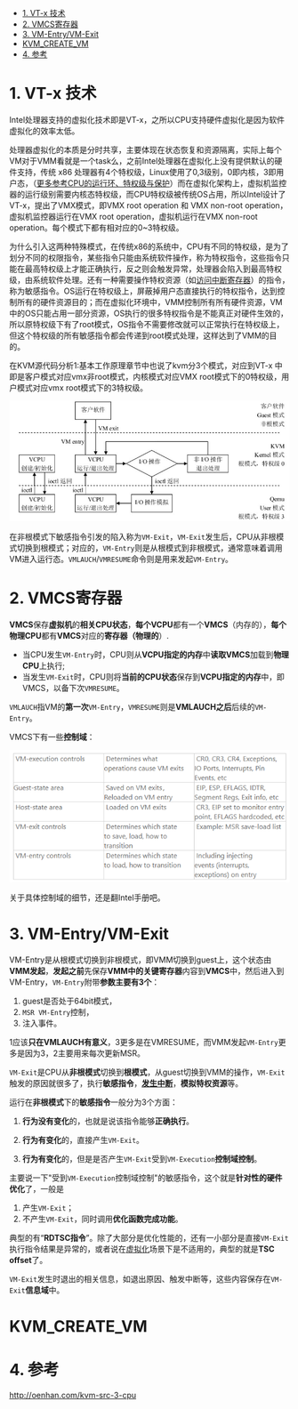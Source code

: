 
<!-- @import "[TOC]" {cmd="toc" depthFrom=1 depthTo=6 orderedList=false} -->

<!-- code_chunk_output -->

- [1. VT-x 技术](#1-vt-x-技术)
- [2. VMCS寄存器](#2-vmcs寄存器)
- [3. VM-Entry/VM-Exit](#3-vm-entryvm-exit)
- [KVM_CREATE_VM](#kvm_create_vm)
- [4. 参考](#4-参考)

<!-- /code_chunk_output -->

# 1. VT-x 技术

Intel处理器支持的虚拟化技术即是VT-x，之所以CPU支持硬件虚拟化是因为软件虚拟化的效率太低。

处理器虚拟化的本质是分时共享，主要体现在状态恢复和资源隔离，实际上每个VM对于VMM看就是一个task么，之前Intel处理器在虚拟化上没有提供默认的硬件支持，传统 x86 处理器有4个特权级，Linux使用了0,3级别，0即内核，3即用户态，（[更多参考CPU的运行环、特权级与保护](http://blog.csdn.net/drshenlei/article/details/4265101)）而在虚拟化架构上，虚拟机监控器的运行级别需要内核态特权级，而CPU特权级被传统OS占用，所以Intel设计了VT-x，提出了VMX模式，即VMX root operation 和 VMX non-root operation，虚拟机监控器运行在VMX root operation，虚拟机运行在VMX non-root operation。每个模式下都有相对应的0~3特权级。

为什么引入这两种特殊模式，在传统x86的系统中，CPU有不同的特权级，是为了划分不同的权限指令，某些指令只能由系统软件操作，称为特权指令，这些指令只能在最高特权级上才能正确执行，反之则会触发异常，处理器会陷入到最高特权级，由系统软件处理。还有一种需要操作特权资源（如[访问中断寄存器](http://www.oenhan.com/rwsem-realtime-task-hung)）的指令，称为敏感指令。OS运行在特权级上，屏蔽掉用户态直接执行的特权指令，达到控制所有的硬件资源目的；而在虚拟化环境中，VMM控制所有所有硬件资源，VM中的OS只能占用一部分资源，OS执行的很多特权指令是不能真正对硬件生效的，所以原特权级下有了root模式，OS指令不需要修改就可以正常执行在特权级上，但这个特权级的所有敏感指令都会传递到root模式处理，这样达到了VMM的目的。

在KVM源代码分析1:基本工作原理章节中也说了kvm分3个模式，对应到VT-x 中即是客户模式对应vmx非root模式，内核模式对应VMX root模式下的0特权级，用户模式对应vmx root模式下的3特权级。

![config](images/1.png)

在非根模式下敏感指令引发的陷入称为`VM-Exit`，`VM-Exit`发生后，CPU从非根模式切换到根模式；对应的，`VM-Entry`则是从根模式到非根模式，通常意味着调用VM进入运行态。`VMLAUCH`/`VMRESUME`命令则是用来发起`VM-Entry`。

# 2. VMCS寄存器

**VMCS**保存**虚拟机**的**相关CPU状态**，**每个VCPU**都有一个**VMCS**（内存的），**每个物理CPU**都有**VMCS**对应的**寄存器（物理的**）.

- 当CPU发生`VM-Entry`时，CPU则从**VCPU指定的内存**中**读取VMCS**加载到**物理CPU**上执行;
- 当发生`VM-Exit`时，CPU则将**当前的CPU状态**保存到**VCPU指定的内存**中，即VMCS，以备下次`VMRESUME`。

`VMLAUCH`指VM的**第一次**`VM-Entry`，`VMRESUME`则是**VMLAUCH之后**后续的`VM-Entry`。

VMCS下有一些**控制域**：

![config](images/2.png)

关于具体控制域的细节，还是翻Intel手册吧。

# 3. VM-Entry/VM-Exit

VM-Entry是从根模式切换到非根模式，即VMM切换到guest上，这个状态由**VMM发起**，**发起之前**先保存**VMM中的关键寄存器**内容到**VMCS**中，然后进入到VM-Entry，`VM-Entry`附带**参数主要有3个**：

1. guest是否处于64bit模式，
2. `MSR VM-Entry`控制，
3. 注入事件。

1应该**只在VMLAUCH有意义**，3更多是在VMRESUME，而VMM发起`VM-Entry`更多是因为3，2主要用来每次更新MSR。

`VM-Exit`是CPU从**非根模式**切换到**根模式**，从guest切换到VMM的操作，`VM-Exit`触发的原因就很多了，执行**敏感指令**，[**发生中断**](http://www.oenhan.com/rwsem-realtime-task-hung)，**模拟特权资源**等。

运行在**非根模式**下的**敏感指令**一般分为3个方面：

1. **行为没有变化**的，也就是说该指令能够**正确执行**。

2. **行为有变化**的，直接产生`VM-Exit`。

3. **行为有变化**的，但是是否产生`VM-Exit`受到`VM-Execution`**控制域控制**。

主要说一下"受到`VM-Execution`控制域控制"的敏感指令，这个就是**针对性的硬件优化**了，一般是

1. 产生`VM-Exit`；
2. 不产生`VM-Exit`，同时调用**优化函数完成功能**。

典型的有“**RDTSC指令**”。除了大部分是优化性能的，还有一小部分是直接`VM-Exit`执行指令结果是异常的，或者说在[虚拟化](http://www.oenhan.com/kvm-src-1)场景下是不适用的，典型的就是**TSC offset**了。

`VM-Exit`发生时退出的相关信息，如退出原因、触发中断等，这些内容保存在`VM-Exit`**信息域**中。

# KVM_CREATE_VM



# 4. 参考

http://oenhan.com/kvm-src-3-cpu